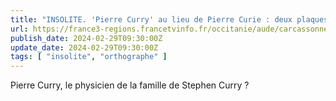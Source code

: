 ```yaml
---
title: "INSOLITE. 'Pierre Curry' au lieu de Pierre Curie : deux plaques de rue mal orthographiées installées à Carcassonne"
url: https://france3-regions.francetvinfo.fr/occitanie/aude/carcassonne/insolite-pierre-curry-au-lieu-de-pierre-curie-deux-plaques-de-rue-mal-orthographiees-installees-a-carcassonne-2930313.html#Echobox=1708794694
publish_date: 2024-02-29T09:30:00Z
update_date: 2024-02-29T09:30:00Z
tags: [ "insolite", "orthographe" ]
---
```


Pierre Curry, le physicien de la famille de Stephen Curry ?
